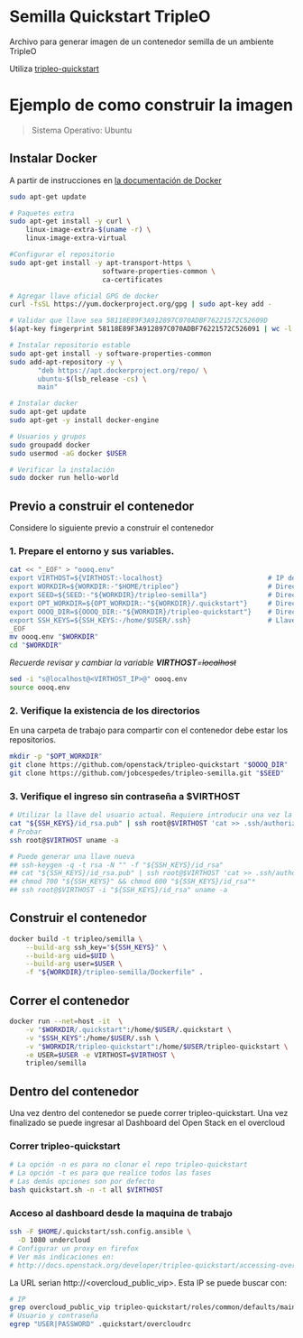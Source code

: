 # Semilla Quickstart TripleO
Archivo para generar imagen de un contenedor semilla de un ambiente TripleO

Utiliza [tripleo-quickstart](https://github.com/openstack/tripleo-quickstart)

# Ejemplo de como construir la imagen
> Sistema Operativo: Ubuntu

## Instalar Docker
A partir de instrucciones en [la documentación de Docker](https://docs.docker.com/engine/installation/linux/ubuntu/)
``` bash
sudo apt-get update

# Paquetes extra
sudo apt-get install -y curl \
    linux-image-extra-$(uname -r) \
    linux-image-extra-virtual

#Configurar el repositorio
sudo apt-get install -y apt-transport-https \
                       software-properties-common \
                       ca-certificates

# Agregar llave oficial GPG de docker
curl -fsSL https://yum.dockerproject.org/gpg | sudo apt-key add -

# Validar que llave sea 58118E89F3A912897C070ADBF76221572C52609D
$(apt-key fingerprint 58118E89F3A912897C070ADBF76221572C526091 | wc -l | grep -qv 0) && echo Verificado || echo "Error de verificacion"

# Instalar repositorio estable
sudo apt-get install -y software-properties-common
sudo add-apt-repository -y \
       "deb https://apt.dockerproject.org/repo/ \
       ubuntu-$(lsb_release -cs) \
       main"

# Instalar docker
sudo apt-get update
sudo apt-get -y install docker-engine

# Usuarios y grupos
sudo groupadd docker
sudo usermod -aG docker $USER

# Verificar la instalación
sudo docker run hello-world
```
## Previo a construir el contenedor
Considere lo siguiente previo a construir el contenedor

### 1. Prepare el entorno y sus variables.

``` bash
cat << "_EOF" > "oooq.env"
export VIRTHOST=${VIRTHOST:-localhost}                          # IP de la maqina física para generar ambiente virtual
export WORKDIR=${WORKDIR:-"$HOME/tripleo"}                      # Directorio de trabajo
export SEED=${SEED:-"${WORKDIR}/tripleo-semilla"}               # Directorio de este repo
export OPT_WORKDIR=${OPT_WORKDIR:-"${WORKDIR}/.quickstart"}     # Directorio de despliegue de oooq
export OOOQ_DIR=${OOOQ_DIR:-"${WORKDIR}/tripleo-quickstart"}    # Directorio del repo de oooq
export SSH_KEYS=${SSH_KEYS:-/home/$USER/.ssh}                   # Llave ssh para autenticación sin contraseña
_EOF
mv oooq.env "$WORKDIR"
cd "$WORKDIR"
```
*Recuerde revisar y cambiar la variable **VIRTHOST**=~~localhost~~*
``` bash
sed -i "s@localhost@<VIRTHOST_IP>@" oooq.env
source oooq.env
```
### 2. Verifique la existencia de los directorios
En una carpeta de trabajo para compartir con el contenedor debe estar los repositorios.
``` bash
mkdir -p "$OPT_WORKDIR"
git clone https://github.com/openstack/tripleo-quickstart "$OOOQ_DIR"
git clone https://github.com/jobcespedes/tripleo-semilla.git "$SEED"
```
### 3. Verifique el ingreso sin contraseña a $VIRTHOST
``` bash
# Utilizar la llave del usuario actual. Requiere introducir una vez la contraseña.
cat "${SSH_KEYS}/id_rsa.pub" | ssh root@$VIRTHOST 'cat >> .ssh/authorized_keys'
# Probar
ssh root@$VIRTHOST uname -a

# Puede generar una llave nueva
## ssh-keygen -q -t rsa -N "" -f "${SSH_KEYS}/id_rsa"
## cat "${SSH_KEYS}/id_rsa.pub" | ssh root@$VIRTHOST 'cat >> .ssh/authorized_keys'
## chmod 700 "${SSH_KEYS}" && chmod 600 "${SSH_KEYS}/id_rsa"*
## ssh root@$VIRTHOST -i "${SSH_KEYS}/id_rsa" uname -a
```
## Construir el contenedor
``` bash
docker build -t tripleo/semilla \
    --build-arg ssh_key="${SSH_KEYS}" \
    --build-arg uid=$UID \
    --build-arg user=$USER \
    -f "${WORKDIR}/tripleo-semilla/Dockerfile" .
```
## Correr el contenedor
``` bash
docker run --net=host -it  \
    -v "$WORKDIR/.quickstart":/home/$USER/.quickstart \
    -v "$SSH_KEYS":/home/$USER/.ssh \
    -v "$WORKDIR/tripleo-quickstart":/home/$USER/tripleo-quickstart \
    -e USER=$USER -e VIRTHOST=$VIRTHOST \
    tripleo/semilla
```
## Dentro del contenedor
Una vez dentro del contenedor se puede correr tripleo-quickstart. Una vez finalizado se puede ingresar al Dashboard del Open Stack en el overcloud
### Correr tripleo-quickstart
``` bash
# La opción -n es para no clonar el repo tripleo-quickstart
# La opción -t es para que realice todos las fases
# Las demás opciones son por defecto
bash quickstart.sh -n -t all $VIRTHOST
```
### Acceso al dashboard desde la maquina de trabajo
``` bash
ssh -F $HOME/.quickstart/ssh.config.ansible \
  -D 1080 undercloud
# Configurar un proxy en firefox
# Ver más indicaciones en:
# http://docs.openstack.org/developer/tripleo-quickstart/accessing-overcloud.html#using-firefox
```
La URL serian http://\<overcloud\_public\_vip\>. Esta IP se puede buscar con:
``` bash
# IP
grep overcloud_public_vip tripleo-quickstart/roles/common/defaults/main.yml
# Usuario y contraseña
egrep "USER|PASSWORD" .quickstart/overcloudrc
```
